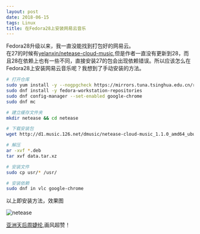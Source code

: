 ```yaml
---
layout: post
date: 2018-06-15
tags: Linux
title: 在Fedora28上安装网易云音乐
---
```


Fedora28升级以来，我一直没能找到打包好的网易云。  
在27的时候有[yelanxin/netease-cloud-music](https://copr.fedorainfracloud.org/coprs/yelanxin/netease-cloud-music/),但是作者一直没有更新到28，而且28在依赖上也有一些不同，直接安装27的包会出现依赖错误。所以应该怎么在Fedora28上安装网易云音乐呢？我想到了手动安装的方法。

``` bash
# 打开仓库
sudo yum install -y --nogpgcheck https://mirrors.tuna.tsinghua.edu.cn/rpmfusion/free/fedora/rpmfusion-free-release-$(rpm -E %fedora).noarch.rpm https://mirrors.tuna.tsinghua.edu.cn/rpmfusion/nonfree/fedora/rpmfusion-nonfree-release-$(rpm -E %fedora).noarch.rpm
sudo dnf install -y fedora-workstation-repositories
sudo dnf config-manager --set-enabled google-chrome
sudo dnf mc

# 建立缓存文件夹
mkdir netease && cd netease

# 下载安装包
wget http://d1.music.126.net/dmusic/netease-cloud-music_1.1.0_amd64_ubuntu.deb

# 解压
ar -xvf *.deb
tar xvf data.tar.xz

# 安装文件
sudo cp usr/* /usr/

# 安装依赖
sudo dnf in vlc google-chrome
```

以上即安装方法，效果图

![netease](/assets/img/netease.png)

[亚洲天后周婕纶](http://music.163.com/#/mv?id=5288150),画风超赞！
